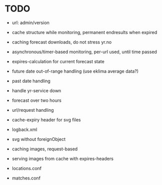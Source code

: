 # TODO

- url: admin/version

- cache structure while monitoring, permanent endresults when expired
- caching forecast downloads, do not stress yr.no
- asynchronous/timer-based monitoring, per-url used, until time passed
- expires-calculation for current forecast state
- future date out-of-range handling (use eklima average data?)
- past date handling
- handle yr-service down
- forecast over two hours
- url/request handling
- cache-expiry header for svg files

- logback.xml
- svg without foreignObject
- caching images, request-based
- serving images from cache with expires-headers

- locations.conf
- matches.conf

